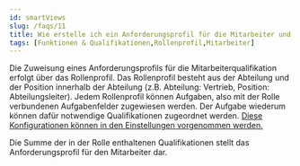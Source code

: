 ```yaml
---
id: smartViews
slug: /faqs/11
title: Wie erstelle ich ein Anforderungsprofil für die Mitarbeiter und deren Qualifikationen
tags: [Funktionen & Qualifikationen,Rollenprofil,Mitarbeiter]
---
```

Die Zuweisung eines Anforderungsprofils für die Mitarbeiterqualifikation erfolgt über das Rollenprofil. Das Rollenprofil besteht aus der Abteilung und der Position innerhalb der Abteilung (z.B. Abteilung: Vertrieb, Position: Abteilungsleiter). Jedem Rollenprofil können Aufgaben, also mit der Rolle verbundenen Aufgabenfelder zugewiesen werden. Der Aufgabe wiederum können dafür notwendige Qualifikationen zugeordnet werden. [Diese Konfigurationen können in den Einstellungen vorgenommen werden.](https://support.qmbase.com/Account/findworkspace?returnUrl=/settings)

Die Summe der in der Rolle enthaltenen Qualifikationen stellt das Anforderungsprofil für den Mitarbeiter dar. 